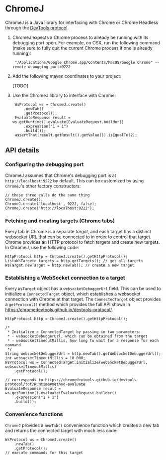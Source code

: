 # ChromeJ

ChromeJ is a Java library for interfacing with Chrome or Chrome Headless through the [DevTools protocol](https://chromedevtools.github.io/devtools-protocol/).

1. ChromeJ expects a Chrome process to already be running with its debugging port open. For example, on OSX, run the following command (make sure to fully quit the current Chrome process if one is already running):

        "/Applications/Google Chrome.app/Contents/MacOS/Google Chrome" --remote-debugging-port=9222

1. Add the following maven coordinates to your project:

    [TODO]

1. Use the ChromeJ library to interface with Chrome:

        WsProtocol ws = ChromeJ.create()
            .newTab()
            .getProtocol();
        EvaluateResponse result = ws.getRuntime().evaluate(EvaluateRequest.builder()
            .expression("1 + 1")
            .build());
        assertThat(result.getResult().getValue()).isEqualTo(2);

## API details

### Configuring the debugging port

ChromeJ assumes that Chrome's debugging port is at `http://localhost:9222` by default. This can be customized by using `ChromeJ`'s other factory constructors:

    // these three calls do the same thing
    ChromeJ.create();
    ChromeJ.create('localhost', 9222, false);
    ChromeJ.create('http://localhost:9222');

### Fetching and creating targets (Chrome tabs)

Every tab in Chrome is a separate _target_, and each target has a distinct websocket URL that can be connected to in order to control that target. Chrome provides an HTTP protocol to fetch targets and create new targets. In ChromeJ, use the following code:

    HttpProtocol http = ChromeJ.create().getHttpProtocol();
    List<WsTarget> targets = http.getTargets(); // get all targets
    WsTarget newTarget = http.newTab(); // create a new target

### Establishing a WebSocket connection to a target

Every `WsTarget` object has a `websocketDebuggerUrl` field. This can be used to initialize a `ConnectedTarget` object, which establishes a websocket connection with Chrome at that target. The `ConnectedTarget` object provides a `getProtocol()` method which provides the full API shown in https://chromedevtools.github.io/devtools-protocol/.

    HttpProtocol http = ChromeJ.create().getHttpProtocol();

    /*
     * Initialize a ConnectedTarget by passing in two parameters:
     * - websocketDebuggerUrl, which can be obtained from the target
     * - websocketTimeoutMillis, how long to wait for a response for each command
     */
    String websocketDebuggerUrl = http.newTab().getWebsocketDebuggerUrl();
    int websocketTimeoutMillis = 10_000;
    WsProtocol ws = ConnectedTarget.initialize(webSocketDebuggerUrl, websocketTimeoutMillis)
        .getProtocol();

    // corresponds to https://chromedevtools.github.io/devtools-protocol/tot/Runtime#method-evaluate
    EvaluateResponse result = ws.getRuntime().evaluate(EvaluateRequest.builder()
        .expression("1 + 1")
        .build());

### Convenience functions

`ChromeJ` provides a `newTab()` convenience function which creates a new tab and returns the connected target with much less code:

    WsProtocol ws = ChromeJ.create()
        .newTab()
        .getProtocol();
    // execute commands for this target


